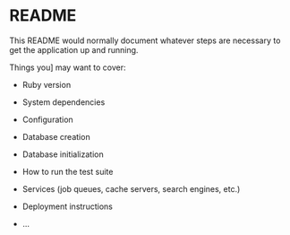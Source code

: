 # README

This README would normally document whatever steps are necessary to get the
application up and running.

Things you] may want to cover:

* Ruby version

* System dependencies

* Configuration

* Database creation

* Database initialization

* How to run the test suite

* Services (job queues, cache servers, search engines, etc.)

* Deployment instructions

* ...
